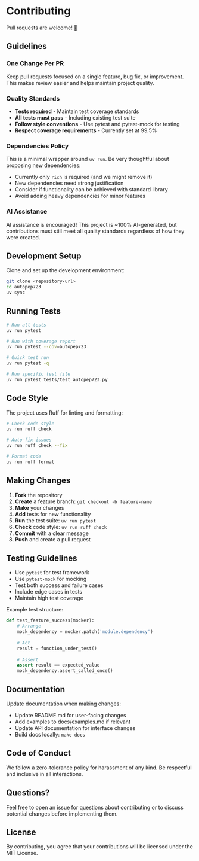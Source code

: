 # Contributing

Pull requests are welcome! 🎉

## Guidelines

### One Change Per PR
Keep pull requests focused on a single feature, bug fix, or improvement. This makes review easier and helps maintain project quality.

### Quality Standards
- **Tests required** - Maintain test coverage standards
- **All tests must pass** - Including existing test suite
- **Follow style conventions** - Use pytest and pytest-mock for testing
- **Respect coverage requirements** - Currently set at 99.5%

### Dependencies Policy
This is a minimal wrapper around `uv run`. Be very thoughtful about proposing new dependencies:

- Currently only `rich` is required (and we might remove it)
- New dependencies need strong justification
- Consider if functionality can be achieved with standard library
- Avoid adding heavy dependencies for minor features

### AI Assistance
AI assistance is encouraged! This project is ~100% AI-generated, but contributions must still meet all quality standards regardless of how they were created.

## Development Setup

Clone and set up the development environment:

```bash
git clone <repository-url>
cd autopep723
uv sync
```

## Running Tests

```bash
# Run all tests
uv run pytest

# Run with coverage report
uv run pytest --cov=autopep723

# Quick test run
uv run pytest -q

# Run specific test file
uv run pytest tests/test_autopep723.py
```

## Code Style

The project uses Ruff for linting and formatting:

```bash
# Check code style
uv run ruff check

# Auto-fix issues
uv run ruff check --fix

# Format code
uv run ruff format
```

## Making Changes

1. **Fork** the repository
2. **Create** a feature branch: `git checkout -b feature-name`
3. **Make** your changes
4. **Add** tests for new functionality
5. **Run** the test suite: `uv run pytest`
6. **Check** code style: `uv run ruff check`
7. **Commit** with a clear message
8. **Push** and create a pull request

## Testing Guidelines

- Use `pytest` for test framework
- Use `pytest-mock` for mocking
- Test both success and failure cases
- Include edge cases in tests
- Maintain high test coverage

Example test structure:

```python
def test_feature_success(mocker):
    # Arrange
    mock_dependency = mocker.patch('module.dependency')
    
    # Act
    result = function_under_test()
    
    # Assert
    assert result == expected_value
    mock_dependency.assert_called_once()
```

## Documentation

Update documentation when making changes:

- Update README.md for user-facing changes
- Add examples to docs/examples.md if relevant
- Update API documentation for interface changes
- Build docs locally: `make docs`

## Code of Conduct

We follow a zero-tolerance policy for harassment of any kind. Be respectful and inclusive in all interactions.

## Questions?

Feel free to open an issue for questions about contributing or to discuss potential changes before implementing them.

## License

By contributing, you agree that your contributions will be licensed under the MIT License.